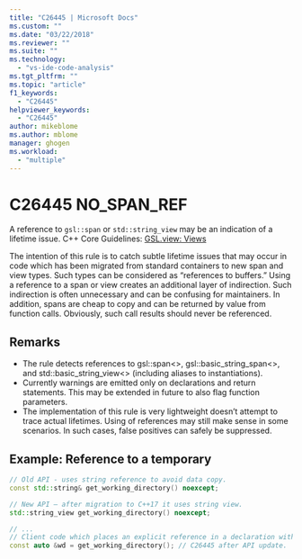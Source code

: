 ```yaml
---
title: "C26445 | Microsoft Docs"
ms.custom: ""
ms.date: "03/22/2018"
ms.reviewer: ""
ms.suite: ""
ms.technology: 
  - "vs-ide-code-analysis"
ms.tgt_pltfrm: ""
ms.topic: "article"
f1_keywords: 
  - "C26445"
helpviewer_keywords: 
  - "C26445"
author: mikeblome
ms.author: mblome
manager: ghogen
ms.workload: 
  - "multiple"
---
```

# C26445 NO_SPAN_REF
A reference to `gsl::span` or `std::string_view` may be an indication of a lifetime issue.
C++ Core Guidelines: [GSL.view: Views](https://github.com/isocpp/CppCoreGuidelines/blob/master/CppCoreGuidelines.md#gslview-views)

The intention of this rule is to catch subtle lifetime issues that may occur in code which has been migrated from standard containers to new span and view types. Such types can be considered as “references to buffers.” Using a reference to a span or view creates an additional layer of indirection. Such indirection is often unnecessary and can be confusing for maintainers. In addition, spans are cheap to copy and can be returned by value from function calls. Obviously, such call results should never be referenced.

## Remarks

- The rule detects references to gsl::span<>, gsl::basic_string_span<>, and std::basic_string_view<> (including aliases to instantiations).
- Currently warnings are emitted only on declarations and return statements. This may be extended in future to also flag function parameters.
- The implementation of this rule is very lightweight doesn’t attempt to trace actual lifetimes. Using of references may still make sense in some scenarios. In such cases, false positives can safely be suppressed.

## Example: Reference to a temporary

```cpp
// Old API - uses string reference to avoid data copy.
const std::string& get_working_directory() noexcept;

// New API – after migration to C++17 it uses string view.
std::string_view get_working_directory() noexcept;

// ...
// Client code which places an explicit reference in a declaration with auto specifier.
const auto &wd = get_working_directory(); // C26445 after API update.
```

